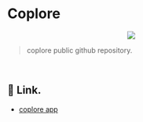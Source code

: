 # Coplore

<p align="center">
  <img src="https://raw.githubusercontent.com/coplore/coplore_image-storage/main/gif/coin.gif" />
</p>

> coplore public github repository.

<br />

## 🔗 Link.

- <a href="www.coplore.com/" target="_blank" rel="noreferrer">coplore app</a>

<br />

